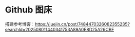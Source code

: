 # Github 图床
搭建参考博客：https://juejin.cn/post/7484470326082355235?searchId=202508011440341753A89A0E8D25A26CBF
